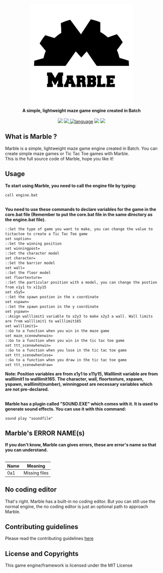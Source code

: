 <div align="center">
    <img src="Resources/Branding/logo.png">
    <div><b>A simple, lightweight maze game engine created in Batch</b></div>
    <br/>
    <a href="https://github.com/nguyenphuminh/Marble-Engine/blob/master/LICENSE.md"><img src="https://img.shields.io/badge/license-MIT-blue.svg"/></a>
    <a href="https://circleci.com/gh/nguyenphuminh/Marble-Engine"><img src="https://circleci.com/gh/nguyenphuminh/Marble-Engine.svg?style=shield&circle-token=:circle-token"/>
    </a>
    <a href="https://github.com/nguyenphuminh/Marble-Engine/search?l=batchfile"><img alt="language" src="https://img.shields.io/badge/language-Batchfile-purple.svg"></a>
    <a href="#"><img src="https://img.shields.io/github/downloads/nguyenphuminh/Marble-Engine/total.svg"/></a>
    <a href="https://github.com/nguyenphuminh/Marble-Engine/blob/master/.github/CONTRIBUTING.md"><img src="https://img.shields.io/badge/PRs-welcome-brightgreen.svg"></a>
</div>

## What is Marble ?
Marble is a simple, lightweight maze game engine created in Batch. You can create simple maze games or Tic Tac Toe games with Marble.
<br/>
This is the full source code of Marble, hope you like it!

## Usage
<b>To start using Marble, you need to call the engine file by typing:</b>

    call engine.bat

<br/>
<b>You need to use these commands to declare variables for the game in the core.bat file (Remember to put the core.bat file in the same directory as the engine.bat file).</b>
<br/>

    ::Set the type of game you want to make, you can change the value to tictactoe to create a Tic Tac Toe game
    set soption=
    ::Set the winning position
    set winningpost=
    ::Set the character model  
    set character=
    ::Set the barrier model
    set wall=
    ::Set the floor model
    set floortexture=
    ::Set the particular position with a model, you can change the postion from x1y1 to x11y15
    set x5y5=
    ::Set the spawn postion in the x coordinate
    set xspawn=
    ::Set the spawn postion in the y coordinate
    set yspawn=
    ::Asign walllimit1 variable to x2y3 to make x2y3 a wall. Wall limits are from walllimit1 to walllimit165
    set walllimit1=
    ::Go to a function when you win in the maze game
    set maze_scenewhenwin=
    ::Go to a function when you win in the tic tac toe game
    set ttt_scenewhenwin=
    ::Go to a function when you lose in the tic tac toe game
    set ttt_scenewhenlose=
    ::Go to a function when you draw in the tic tac toe game
    set ttt_scenewhendraw=

<b>Note: Position variables are from x1y1 to x11y15, Walllimit variable are from walllimit1 to walllimit165.</b>
<b>The character, wall, floortexture, xspawn, yspawn, walllimit(number), winningpost are necessary variables which are not pre-declared.</b> 

<br/>
<b>Marble has a plugin called "SOUND.EXE" which comes with it. It is used to generate sound effects. You can use it with this command:</b>

    sound play "soundfile"


## Marble's ERROR NAME(s)
<b>If you don't know, Marble can gives errors, these are error's name so that you can understand.</b>    
<br/>
    
|  Name   |   Meaning          |
| ------- | ------------------ |
|  0a1    | Missing files      |


## No coding editor
That's right. Marble has a built-in no coding editor. But you can still use the normal engine, the no coding editor is just an optional path to approach Marble.

## Contributing guidelines
Please read the contributing guidelines <a href="https://github.com/nguyenphuminh/Marble-Engine/tree/master/.github/CONTRIBUTING.md">here</a>

## License and Copyrights
This game engine/framework is licensed under the MIT License
